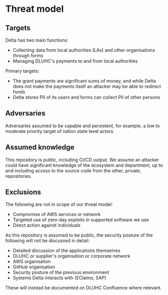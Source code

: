 # Threat model

## Targets

Delta has two main functions:

* Collecting data from local authorities (LAs) and other organisations through forms
* Managing DLUHC's payments to and from local authorities

Primary targets:

* The grant payments are significant sums of money, and while Delta does not make the payments itself an attacker may be able to redirect funds
* Delta stores PII of its users and forms can collect PII of other persons

## Adversaries

Adversaries assumed to be capable and persistent, for example, a low to moderate priority target of nation state level actors.

## Assumed knowledge

This repository is public, including CI/CD output.
We assume an attacker could have significant knowledge of the ecosystem and department, up to and including access to the source code from the other, private, repositories.

## Exclusions

The following are not in scope of our threat model:

* Compromise of AWS services or network
* Targeted use of zero-day exploits in supported software we use
* Direct action against individuals

As this repository is assumed to be public, the security posture of the following will not be discussed in detail:

* Detailed discussion of the applications themselves
* DLUHC or supplier's organisation or corporate network
* AWS organisation
* GitHub organisation
* Security posture of the previous environment
* Systems Delta interacts with (EClaims, SAP)

These will instead be documented on DLUHC Confluence where relevant.
